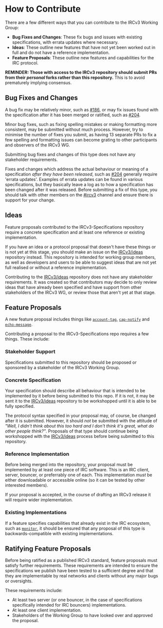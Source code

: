 # How to Contribute

There are a few different ways that you can contribute to the IRCv3 Working Group:

* **Bug Fixes and Changes**: These fix bugs and issues with existing specifications, with errata updates where necessary.
* **Ideas**: These outline new features that have not yet been worked out in full and do not have a reference implementation.
* **Feature Proposals**: These outline new features and capabilities for the IRC protocol.

**REMINDER: Those with access to the IRCv3 repository should submit PRs from their *personal* forks rather than this repository.** This is to avoid prematurely implying consensus.

## Bug Fixes and Changes

A bug fix may be relatively minor, such as [#186](https://github.com/ircv3/ircv3-specifications/pull/186), or may fix issues found with the specification after it has been merged or ratified, such as [#204](https://github.com/ircv3/ircv3-specifications/pull/204).

Minor bug fixes, such as fixing spelling mistakes or making formatting more consistent, may be submitted without much process. However, try to minimise the number of fixes you submit, as having 13 separate PRs to fix a few spelling and formatting issues can become grating to other participants and observers of the IRCv3 WG.

Submitting bug fixes and changes of this type does not have any stakeholder requirements.

Fixes and changes which address the actual behaviour or meaning of a specification *after they have been released*, such as [#204](https://github.com/ircv3/ircv3-specifications/pull/204) generally require 'errata updates'. Examples of errata updates can be found in various specifications, but they basically leave a log as to how a specification has been changed after it was released. Before submitting a fix of this type, you should talk with other members on the [#ircv3](http://ircv3.net/contact.html) channel and ensure there is support for your change.

## Ideas

Feature proposals contributed to the IRCv3-Specifications repository require a concrete specification and at least one reference or existing implementation.

If you have an idea or a protocol proposal that doesn't have these things or is not yet at this stage, you should make an issue on the [IRCv3/ideas](https://github.com/ircv3/ideas) repository instead. This repository is intended for working group members, as well as developers and users to be able to suggest ideas that are not yet full realised or without a reference implementation.

Contributing to the [IRCv3/ideas](https://github.com/ircv3/ideas) repository does not have any stakeholder requirements. It was created so that contributors may decide to only review ideas that have already been specified and have support from other stakeholders of the IRCv3 WG, or review those that aren't yet at that stage.

## Feature Proposals

A new feature proposal includes things like [`account-tag`](http://ircv3.net/specs/extensions/account-tag-3.2.html), [`cap-notify`](http://ircv3.net/specs/extensions/cap-notify-3.2.html) and [`echo-message`](http://ircv3.net/specs/extensions/echo-message-3.2.html).

Contributing a proposal to the IRCv3-Specifications repo requires a few things. These include:

### Stakeholder Support

Specifications submitted to this repository should be proposed or sponsored by a stakeholder of the IRCv3 Working Group.

### Concrete Specification

Your specification should describe all behaviour that is intended to be implemented by it before being submitted to this repo. If it is not, it may be sent it to the [IRCv3/ideas](https://github.com/ircv3/ideas) repository to be workshopped until it is able to be fully specified.

The protocol syntax specified in your proposal may, of course, be changed after it is submitted. However, it should *not* be submitted with the attitude of *"Well, I didn't think about this too hard and I don't think it's great, what do other people think?"*. Proposals of that type should continue being workshopped with the [IRCv3/ideas](https://github.com/ircv3/ideas) process before being submitted to this repository.

### Reference Implementation

Before being merged into the repository, your proposal must be implemented by at least one piece of IRC software. This is an IRC client, server, bouncer, or preferrably one of each. This implementation *must* be either downloadable or accessible online (so it can be tested by other interested members).

If your proposal is accepted, in the course of drafting an IRCv3 release it will require wider implementation.

### Existing Implementations

If a feature specifies capabilities that already exist in the IRC ecosystem, such as [`monitor`](http://ircv3.net/specs/core/monitor-3.2.html), it should be ensured that any proposal of this type is backwards-compatible with existing implementations.

## Ratifying Feature Proposals

Before being ratified as a published IRCv3 standard, feature proposals must satisfy further requirements. These requirements are intended to ensure the specifications we publish have been tested to a sufficient degree and that they are implementable by real networks and clients without any major bugs or oversights.

These requirements include:

* At least two server (or one bouncer, in the case of specifications specifically intended for IRC bouncers) implementations.
* At least one client implementation.
* Stakeholders of the Working Group to have looked over and approved the proposal.
